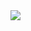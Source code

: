 <a href="https://github.com/devxb/gitanimals">
  <img src="https://render.gitanimals.org/farms/hyebim"/>
</a>
